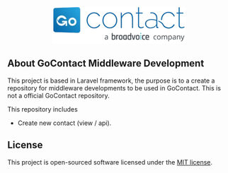 <p align="center"><a href="https://gocontat.com" target="_blank"><img src="https://raw.githubusercontent.com/navaer/assets/main/images/gocontact_RGB-300x83.webp" width="300"></a></p>

<p align="center">
</p>

## About GoContact Middleware Development

This project is based in Laravel framework, the purpose is to a create a repository for middleware developments to be used in GoContact. This is not a official GoContact repository.

This repository includes

- Create new contact (view / api).

## License

This project is open-sourced software licensed under the [MIT license](https://opensource.org/licenses/MIT).
